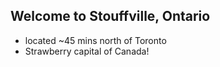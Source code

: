 ## Welcome to Stouffville, Ontario

- located ~45 mins north of Toronto
- Strawberry capital of Canada!
